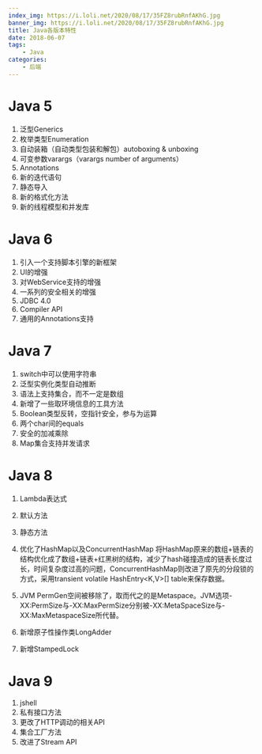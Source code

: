 ```yaml
---
index_img: https://i.loli.net/2020/08/17/35FZ8rubRnfAKhG.jpg
banner_img: https://i.loli.net/2020/08/17/35FZ8rubRnfAKhG.jpg
title: Java各版本特性
date: 2018-06-07
tags:
    - Java
categories:
    - 后端
---
```


# Java 5
1. 泛型Generics
2. 枚举类型Enumeration
3. 自动装箱（自动类型包装和解包）autoboxing & unboxing
4. 可变参数varargs（varargs number of arguments）
5. Annotations
6. 新的迭代语句
7. 静态导入
8. 新的格式化方法
9. 新的线程模型和并发库

# Java 6
1. 引入一个支持脚本引擎的新框架
2. UI的增强
3. 对WebService支持的增强
4. 一系列的安全相关的增强
5. JDBC 4.0
6. Compiler API
7. 通用的Annotations支持


# Java 7
1. switch中可以使用字符串
2. 泛型实例化类型自动推断
3. 语法上支持集合，而不一定是数组
4. 新增了一些取环境信息的工具方法
5. Boolean类型反转，空指针安全，参与为运算
6. 两个char间的equals
7. 安全的加减乘除
8. Map集合支持并发请求




# Java 8
1. Lambda表达式

2. 默认方法

3. 静态方法

4. 优化了HashMap以及ConcurrentHashMap
将HashMap原来的数组+链表的结构优化成了数组+链表+红黑树的结构，减少了hash碰撞造成的链表长度过长，时间复杂度过高的问题，ConcurrentHashMap则改进了原先的分段锁的方式，采用transient volatile HashEntry<K,V>[] table来保存数据。

5. JVM
PermGen空间被移除了，取而代之的是Metaspace。JVM选项-XX:PermSize与-XX:MaxPermSize分别被-XX:MetaSpaceSize与-XX:MaxMetaspaceSize所代替。
6. 新增原子性操作类LongAdder

7. 新增StampedLock

# Java 9
1. jshell
2. 私有接口方法
3. 更改了HTTP调动的相关API
4. 集合工厂方法
5. 改进了Stream API

